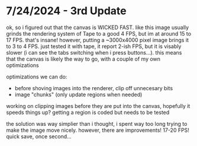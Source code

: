 # 7/24/2024 - 3rd Update

ok, so i figured out that the canvas is WICKED FAST. like this image usually grinds the rendering system of Tape to a good 4 FPS, but im at around 15 to 17 FPS. that's insane! however, putting a ~3000x4000 pixel image brings it to 3 to 4 FPS. just tested it with tape, it report 2-ish FPS, but it is visably slower (i can see the tabs switching when i press buttons...). this means that the canvas is likely the way to go, with a couple of my own optimizations

optimizations we can do:
- before shoving images into the renderer, clip off unnecesary bits
- image "chunks" (only update regions when needed)


working on clipping images before they are put into the canvas, hopefully it speeds things up? getting a region is coded but needs to be tested

the solution was way simplier than i thought, i spent way too long trying to make the image move nicely. however, there are improvements! 17-20 FPS! quick save, once second...